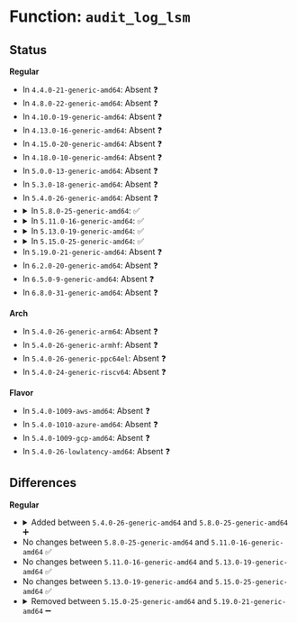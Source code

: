 # Function: <code>audit_log_lsm</code>

## Status
<b>Regular</b>
<ul>
<li>
In <code>4.4.0-21-generic-amd64</code>: Absent ❓
</li>
<li>
In <code>4.8.0-22-generic-amd64</code>: Absent ❓
</li>
<li>
In <code>4.10.0-19-generic-amd64</code>: Absent ❓
</li>
<li>
In <code>4.13.0-16-generic-amd64</code>: Absent ❓
</li>
<li>
In <code>4.15.0-20-generic-amd64</code>: Absent ❓
</li>
<li>
In <code>4.18.0-10-generic-amd64</code>: Absent ❓
</li>
<li>
In <code>5.0.0-13-generic-amd64</code>: Absent ❓
</li>
<li>
In <code>5.3.0-18-generic-amd64</code>: Absent ❓
</li>
<li>
In <code>5.4.0-26-generic-amd64</code>: Absent ❓
</li>
<li>
<details>
<summary>In <code>5.8.0-25-generic-amd64</code>: ✅</summary>

```c
void audit_log_lsm(struct lsmblob * blob, bool exiting)
```

```json
{
  "name": "audit_log_lsm",
  "collision_type": "Unique Global",
  "inline_type": "No",
  "funcs": [
    {
      "addr": 18446744071580481216,
      "name": "audit_log_lsm",
      "external": true,
      "loc": "kernel/auditsc.c:1428",
      "file": "kernel/auditsc.c",
      "inline": "seen, unknown",
      "caller_inline": [],
      "caller_func": [
        "kernel/audit.c:audit_log_set_loginuid",
        "kernel/audit.c:audit_receive_msg",
        "kernel/audit.c:audit_log_config_change",
        "kernel/auditsc.c:audit_core_dumps",
        "kernel/auditsc.c:audit_log_exit",
        "net/xfrm/xfrm_policy.c:xfrm_audit_policy_delete",
        "net/xfrm/xfrm_policy.c:xfrm_audit_policy_add",
        "net/xfrm/xfrm_state.c:xfrm_audit_state_icvfail",
        "net/xfrm/xfrm_state.c:xfrm_audit_state_notfound",
        "net/xfrm/xfrm_state.c:xfrm_audit_state_notfound_simple",
        "net/xfrm/xfrm_state.c:xfrm_audit_state_replay",
        "net/xfrm/xfrm_state.c:xfrm_audit_state_replay_overflow",
        "net/xfrm/xfrm_state.c:xfrm_audit_state_delete",
        "net/xfrm/xfrm_state.c:xfrm_audit_state_add",
        "net/netlabel/netlabel_user.c:netlbl_audit_start_common"
      ]
    }
  ],
  "symbols": [
    {
      "addr": 18446744071580481216,
      "name": "audit_log_lsm",
      "section": ".text",
      "bind": "STB_GLOBAL",
      "size": 379
    }
  ]
}
```
</details>
</li>
<li>
<details>
<summary>In <code>5.11.0-16-generic-amd64</code>: ✅</summary>

```c
void audit_log_lsm(struct lsmblob * blob, bool exiting)
```

```json
{
  "name": "audit_log_lsm",
  "collision_type": "Unique Global",
  "inline_type": "No",
  "funcs": [
    {
      "addr": 18446744071580469584,
      "name": "audit_log_lsm",
      "external": true,
      "loc": "kernel/auditsc.c:1446",
      "file": "kernel/auditsc.c",
      "inline": "seen, unknown",
      "caller_inline": [],
      "caller_func": [
        "kernel/audit.c:audit_log_set_loginuid",
        "kernel/audit.c:audit_receive_msg",
        "kernel/audit.c:audit_log_config_change",
        "kernel/auditsc.c:audit_core_dumps",
        "kernel/auditsc.c:audit_log_exit",
        "net/xfrm/xfrm_policy.c:xfrm_audit_policy_delete",
        "net/xfrm/xfrm_policy.c:xfrm_audit_policy_add",
        "net/xfrm/xfrm_state.c:xfrm_audit_state_icvfail",
        "net/xfrm/xfrm_state.c:xfrm_audit_state_notfound",
        "net/xfrm/xfrm_state.c:xfrm_audit_state_notfound_simple",
        "net/xfrm/xfrm_state.c:xfrm_audit_state_replay",
        "net/xfrm/xfrm_state.c:xfrm_audit_state_replay_overflow",
        "net/xfrm/xfrm_state.c:xfrm_audit_state_delete",
        "net/xfrm/xfrm_state.c:xfrm_audit_state_add",
        "net/netlabel/netlabel_user.c:netlbl_audit_start_common"
      ]
    }
  ],
  "symbols": [
    {
      "addr": 18446744071580469584,
      "name": "audit_log_lsm",
      "section": ".text",
      "bind": "STB_GLOBAL",
      "size": 383
    }
  ]
}
```
</details>
</li>
<li>
<details>
<summary>In <code>5.13.0-19-generic-amd64</code>: ✅</summary>

```c
void audit_log_lsm(struct lsmblob * blob, bool exiting)
```

```json
{
  "name": "audit_log_lsm",
  "collision_type": "Unique Global",
  "inline_type": "No",
  "funcs": [
    {
      "addr": 18446744071580472960,
      "name": "audit_log_lsm",
      "external": true,
      "loc": "kernel/auditsc.c:1445",
      "file": "kernel/auditsc.c",
      "inline": "seen, unknown",
      "caller_inline": [],
      "caller_func": [
        "kernel/audit.c:audit_set_loginuid",
        "kernel/audit.c:audit_receive_msg",
        "kernel/audit.c:audit_log_config_change",
        "kernel/auditsc.c:audit_core_dumps",
        "kernel/auditsc.c:audit_log_exit",
        "net/xfrm/xfrm_policy.c:xfrm_audit_policy_delete",
        "net/xfrm/xfrm_policy.c:xfrm_audit_policy_add",
        "net/xfrm/xfrm_state.c:xfrm_audit_state_icvfail",
        "net/xfrm/xfrm_state.c:xfrm_audit_state_notfound",
        "net/xfrm/xfrm_state.c:xfrm_audit_state_notfound_simple",
        "net/xfrm/xfrm_state.c:xfrm_audit_state_replay",
        "net/xfrm/xfrm_state.c:xfrm_audit_state_replay_overflow",
        "net/xfrm/xfrm_state.c:xfrm_audit_state_delete",
        "net/xfrm/xfrm_state.c:xfrm_audit_state_add",
        "net/netlabel/netlabel_user.c:netlbl_audit_start_common"
      ]
    }
  ],
  "symbols": [
    {
      "addr": 18446744071580472960,
      "name": "audit_log_lsm",
      "section": ".text",
      "bind": "STB_GLOBAL",
      "size": 401
    }
  ]
}
```
</details>
</li>
<li>
<details>
<summary>In <code>5.15.0-25-generic-amd64</code>: ✅</summary>

```c
void audit_log_lsm(struct lsmblob * blob, bool exiting)
```

```json
{
  "name": "audit_log_lsm",
  "collision_type": "Unique Global",
  "inline_type": "No",
  "funcs": [
    {
      "addr": 18446744071580640112,
      "name": "audit_log_lsm",
      "external": true,
      "loc": "kernel/auditsc.c:1454",
      "file": "kernel/auditsc.c",
      "inline": "seen, unknown",
      "caller_inline": [],
      "caller_func": [
        "kernel/audit.c:audit_set_loginuid",
        "kernel/audit.c:audit_receive_msg",
        "kernel/audit.c:audit_log_config_change",
        "kernel/auditsc.c:audit_core_dumps",
        "kernel/auditsc.c:audit_log_exit",
        "net/xfrm/xfrm_policy.c:xfrm_audit_policy_delete",
        "net/xfrm/xfrm_policy.c:xfrm_audit_policy_add",
        "net/xfrm/xfrm_state.c:xfrm_audit_state_icvfail",
        "net/xfrm/xfrm_state.c:xfrm_audit_state_notfound",
        "net/xfrm/xfrm_state.c:xfrm_audit_state_notfound_simple",
        "net/xfrm/xfrm_state.c:xfrm_audit_state_replay",
        "net/xfrm/xfrm_state.c:xfrm_audit_state_replay_overflow",
        "net/xfrm/xfrm_state.c:xfrm_audit_state_delete",
        "net/xfrm/xfrm_state.c:xfrm_audit_state_add",
        "net/netlabel/netlabel_user.c:netlbl_audit_start_common"
      ]
    }
  ],
  "symbols": [
    {
      "addr": 18446744071580640112,
      "name": "audit_log_lsm",
      "section": ".text",
      "bind": "STB_GLOBAL",
      "size": 401
    }
  ]
}
```
</details>
</li>
<li>
In <code>5.19.0-21-generic-amd64</code>: Absent ❓
</li>
<li>
In <code>6.2.0-20-generic-amd64</code>: Absent ❓
</li>
<li>
In <code>6.5.0-9-generic-amd64</code>: Absent ❓
</li>
<li>
In <code>6.8.0-31-generic-amd64</code>: Absent ❓
</li>
</ul>
<b>Arch</b>
<ul>
<li>
In <code>5.4.0-26-generic-arm64</code>: Absent ❓
</li>
<li>
In <code>5.4.0-26-generic-armhf</code>: Absent ❓
</li>
<li>
In <code>5.4.0-26-generic-ppc64el</code>: Absent ❓
</li>
<li>
In <code>5.4.0-24-generic-riscv64</code>: Absent ❓
</li>
</ul>
<b>Flavor</b>
<ul>
<li>
In <code>5.4.0-1009-aws-amd64</code>: Absent ❓
</li>
<li>
In <code>5.4.0-1010-azure-amd64</code>: Absent ❓
</li>
<li>
In <code>5.4.0-1009-gcp-amd64</code>: Absent ❓
</li>
<li>
In <code>5.4.0-26-lowlatency-amd64</code>: Absent ❓
</li>
</ul>

## Differences
<b>Regular</b>
<ul>
<li>
<details>
<summary>Added between <code>5.4.0-26-generic-amd64</code> and <code>5.8.0-25-generic-amd64</code> ➕</summary>

```c
void audit_log_lsm(struct lsmblob * blob, bool exiting)
```
</details>
</li>
<li>
No changes between <code>5.8.0-25-generic-amd64</code> and <code>5.11.0-16-generic-amd64</code> ✅
</li>
<li>
No changes between <code>5.11.0-16-generic-amd64</code> and <code>5.13.0-19-generic-amd64</code> ✅
</li>
<li>
No changes between <code>5.13.0-19-generic-amd64</code> and <code>5.15.0-25-generic-amd64</code> ✅
</li>
<li>
<details>
<summary>Removed between <code>5.15.0-25-generic-amd64</code> and <code>5.19.0-21-generic-amd64</code> ➖</summary>

```c
void audit_log_lsm(struct lsmblob * blob, bool exiting)
```
</details>
</li>
</ul>
